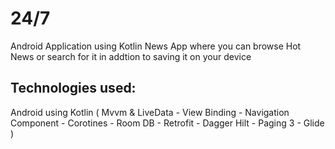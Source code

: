 # 24/7
Android Application using Kotlin News App where you can browse Hot News or search for it in addtion to saving it on your device
## Technologies used:
Android using Kotlin
( Mvvm & LiveData - View Binding - Navigation Component - Corotines - Room DB - Retrofit - Dagger Hilt - Paging 3 - Glide )
